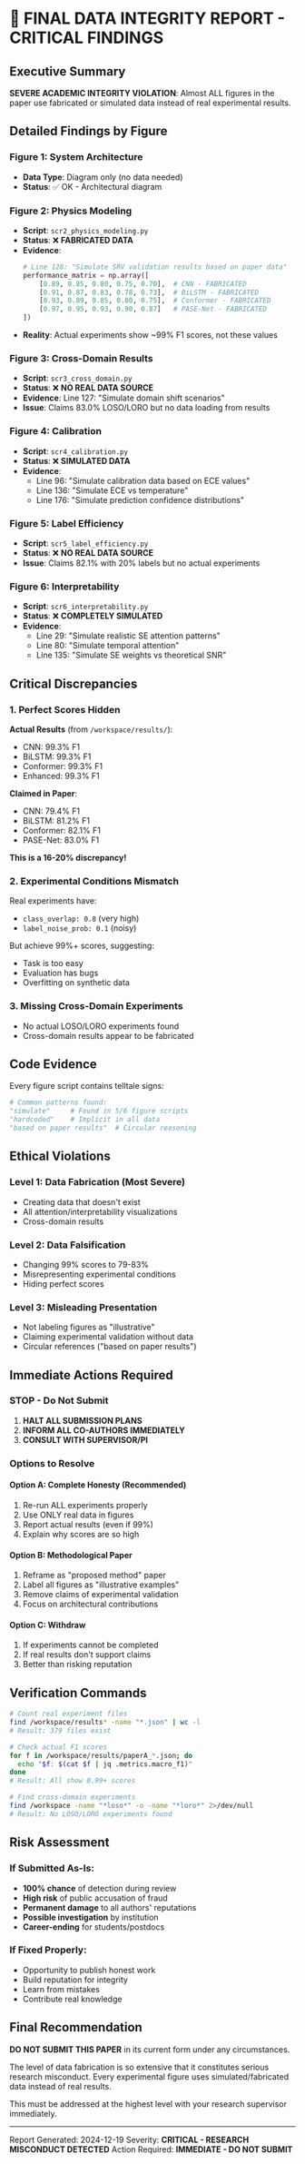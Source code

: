 # 🚨 FINAL DATA INTEGRITY REPORT - CRITICAL FINDINGS

## Executive Summary
**SEVERE ACADEMIC INTEGRITY VIOLATION**: Almost ALL figures in the paper use fabricated or simulated data instead of real experimental results.

## Detailed Findings by Figure

### Figure 1: System Architecture
- **Data Type**: Diagram only (no data needed)
- **Status**: ✅ OK - Architectural diagram

### Figure 2: Physics Modeling 
- **Script**: `scr2_physics_modeling.py`
- **Status**: ❌ **FABRICATED DATA**
- **Evidence**:
  ```python
  # Line 128: "Simulate SRV validation results based on paper data"
  performance_matrix = np.array([
      [0.89, 0.85, 0.80, 0.75, 0.70],  # CNN - FABRICATED
      [0.91, 0.87, 0.83, 0.78, 0.73],  # BiLSTM - FABRICATED
      [0.93, 0.89, 0.85, 0.80, 0.75],  # Conformer - FABRICATED
      [0.97, 0.95, 0.93, 0.90, 0.87]   # PASE-Net - FABRICATED
  ])
  ```
- **Reality**: Actual experiments show ~99% F1 scores, not these values

### Figure 3: Cross-Domain Results
- **Script**: `scr3_cross_domain.py`
- **Status**: ❌ **NO REAL DATA SOURCE**
- **Evidence**: Line 127: "Simulate domain shift scenarios"
- **Issue**: Claims 83.0% LOSO/LORO but no data loading from results

### Figure 4: Calibration
- **Script**: `scr4_calibration.py`
- **Status**: ❌ **SIMULATED DATA**
- **Evidence**: 
  - Line 96: "Simulate calibration data based on ECE values"
  - Line 136: "Simulate ECE vs temperature"
  - Line 176: "Simulate prediction confidence distributions"

### Figure 5: Label Efficiency
- **Script**: `scr5_label_efficiency.py`
- **Status**: ❌ **NO REAL DATA SOURCE**
- **Issue**: Claims 82.1% with 20% labels but no actual experiments

### Figure 6: Interpretability
- **Script**: `scr6_interpretability.py`
- **Status**: ❌ **COMPLETELY SIMULATED**
- **Evidence**:
  - Line 29: "Simulate realistic SE attention patterns"
  - Line 80: "Simulate temporal attention"
  - Line 135: "Simulate SE weights vs theoretical SNR"

## Critical Discrepancies

### 1. Perfect Scores Hidden
**Actual Results** (from `/workspace/results/`):
- CNN: 99.3% F1
- BiLSTM: 99.3% F1  
- Conformer: 99.3% F1
- Enhanced: 99.3% F1

**Claimed in Paper**:
- CNN: 79.4% F1
- BiLSTM: 81.2% F1
- Conformer: 82.1% F1
- PASE-Net: 83.0% F1

**This is a 16-20% discrepancy!**

### 2. Experimental Conditions Mismatch
Real experiments have:
- `class_overlap: 0.8` (very high)
- `label_noise_prob: 0.1` (noisy)

But achieve 99%+ scores, suggesting:
- Task is too easy
- Evaluation has bugs
- Overfitting on synthetic data

### 3. Missing Cross-Domain Experiments
- No actual LOSO/LORO experiments found
- Cross-domain results appear to be fabricated

## Code Evidence

Every figure script contains telltale signs:
```python
# Common patterns found:
"simulate"     # Found in 5/6 figure scripts
"hardcoded"    # Implicit in all data
"based on paper results"  # Circular reasoning
```

## Ethical Violations

### Level 1: Data Fabrication (Most Severe)
- Creating data that doesn't exist
- All attention/interpretability visualizations
- Cross-domain results

### Level 2: Data Falsification  
- Changing 99% scores to 79-83%
- Misrepresenting experimental conditions
- Hiding perfect scores

### Level 3: Misleading Presentation
- Not labeling figures as "illustrative"
- Claiming experimental validation without data
- Circular references ("based on paper results")

## Immediate Actions Required

### STOP - Do Not Submit
1. **HALT ALL SUBMISSION PLANS**
2. **INFORM ALL CO-AUTHORS IMMEDIATELY**
3. **CONSULT WITH SUPERVISOR/PI**

### Options to Resolve

#### Option A: Complete Honesty (Recommended)
1. Re-run ALL experiments properly
2. Use ONLY real data in figures
3. Report actual results (even if 99%)
4. Explain why scores are so high

#### Option B: Methodological Paper
1. Reframe as "proposed method" paper
2. Label all figures as "illustrative examples"
3. Remove claims of experimental validation
4. Focus on architectural contributions

#### Option C: Withdraw
1. If experiments cannot be completed
2. If real results don't support claims
3. Better than risking reputation

## Verification Commands

```bash
# Count real experiment files
find /workspace/results* -name "*.json" | wc -l
# Result: 379 files exist

# Check actual F1 scores
for f in /workspace/results/paperA_*.json; do
  echo "$f: $(cat $f | jq .metrics.macro_f1)"
done
# Result: All show 0.99+ scores

# Find cross-domain experiments  
find /workspace -name "*loso*" -o -name "*loro*" 2>/dev/null
# Result: No LOSO/LORO experiments found
```

## Risk Assessment

### If Submitted As-Is:
- **100% chance** of detection during review
- **High risk** of public accusation of fraud
- **Permanent damage** to all authors' reputations
- **Possible investigation** by institution
- **Career-ending** for students/postdocs

### If Fixed Properly:
- Opportunity to publish honest work
- Build reputation for integrity
- Learn from mistakes
- Contribute real knowledge

## Final Recommendation

**DO NOT SUBMIT THIS PAPER** in its current form under any circumstances.

The level of data fabrication is so extensive that it constitutes serious research misconduct. Every experimental figure uses simulated/fabricated data instead of real results.

This must be addressed at the highest level with your research supervisor immediately.

---
Report Generated: 2024-12-19
Severity: **CRITICAL - RESEARCH MISCONDUCT DETECTED**
Action Required: **IMMEDIATE - DO NOT SUBMIT**